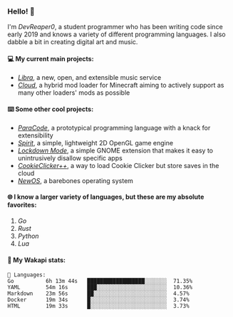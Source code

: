 ### Hello! 👋

I'm _DevReaper0_, a student programmer who has been writing code since early 2019 and knows a variety of different programming languages. I also dabble a bit in creating digital art and music.

#### 💻 My current main projects:

-   _[Libra](https://github.com/LibraMusic)_, a new, open, and extensible music service
-   _[Cloud](https://github.com/CloudLoaderMC/CloudLoader)_, a hybrid mod loader for Minecraft aiming to actively support as many other loaders' mods as possible

#### ⌨️ Some other cool projects:

-   _[ParaCode](https://github.com/ParaCodeLang/ParaCode)_, a prototypical programming language with a knack for extensibility
-   _[Spirit](https://gitlab.com/DevReaper0/SpiritEngine)_, a simple, lightweight 2D OpenGL game engine
-   _[Lockdown Mode](https://github.com/DevReaper0/GNOME-LockdownMode)_, a simple GNOME extension that makes it easy to unintrusively disallow specific apps
-   _[CookieClicker++](https://github.com/DevReaper0/CookieClickerPlusPlus)_, a way to load Cookie Clicker but store saves in the cloud
-   _[NewOS](https://github.com/DevReaper0/NewOS)_, a barebones operating system

#### 🌐 I know a larger variety of languages, but these are my absolute favorites:

1. _Go_
2. _Rust_
3. _Python_
4. _Lua_

#### 📡 My Wakapi stats:

```text
💾 Languages:
Go          6h 13m 44s   ██████████████████░░░░░░░  71.35%
YAML        54m 16s      ███░░░░░░░░░░░░░░░░░░░░░░  10.36%
Markdown    23m 56s      ██░░░░░░░░░░░░░░░░░░░░░░░  4.57%
Docker      19m 34s      █░░░░░░░░░░░░░░░░░░░░░░░░  3.74%
HTML        19m 33s      █░░░░░░░░░░░░░░░░░░░░░░░░  3.73%
```
